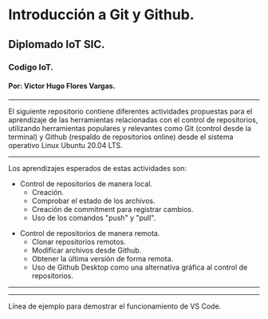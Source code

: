 # Introducción a Git y Github.
## Diplomado IoT SIC.
### Codigo IoT.
#### Por: Victor Hugo Flores Vargas.
---
El siguiente repositorio contiene diferentes actividades propuestas para el aprendizaje de las herramientas relacionadas con el control de repositorios, utilizando herramientas populares y relevantes como Git (control desde la terminal) y Github (respaldo de repositorios online) desde el sistema operativo Linux Ubuntu 20.04 LTS. 

---
Los aprendizajes esperados  de estas actividades son:
+ Control de repositorios de manera local.
	+ Creación.
	+ Comprobar el estado de los archivos.
	+ Creación de commitment para registrar cambios.  
	+ Uso de los comandos "push" y "pull".
* Control de repositorios de manera remota.
	* Clonar repositorios remotos.
	* Modificar archivos desde Github.
	* Obtener la última versión de forma remota.
	* Uso de Github Desktop como una alternativa gráfica al control de repositorios.

---
---

Línea de ejemplo para demostrar el funcionamiento de VS Code.